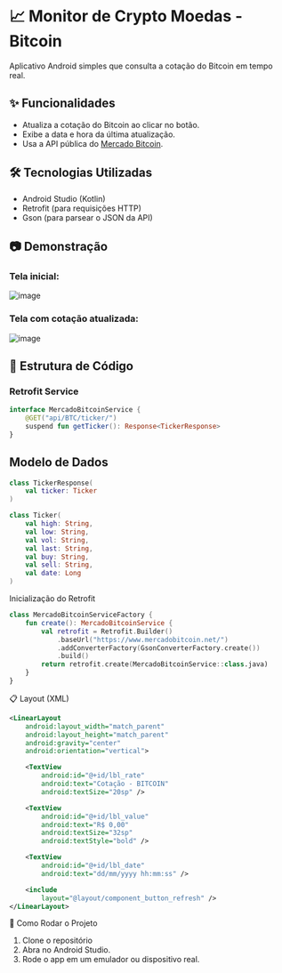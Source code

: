 # 📈 Monitor de Crypto Moedas - Bitcoin

Aplicativo Android simples que consulta a cotação do Bitcoin em tempo real.

## ✨ Funcionalidades

- Atualiza a cotação do Bitcoin ao clicar no botão.
- Exibe a data e hora da última atualização.
- Usa a API pública do [Mercado Bitcoin](https://www.mercadobitcoin.net/api/BTC/ticker/).

## 🛠️ Tecnologias Utilizadas

- Android Studio (Kotlin)
- Retrofit (para requisições HTTP)
- Gson (para parsear o JSON da API)

## 📷 Demonstração

### Tela inicial:
![image](https://github.com/user-attachments/assets/f601ca48-a8e2-4615-97f0-d5034f4a1dbc)

### Tela com cotação atualizada:
![image](https://github.com/user-attachments/assets/69f77bd0-57cb-4814-84dd-c730701f9f79)

## 🧩 Estrutura de Código

### Retrofit Service

```kotlin
interface MercadoBitcoinService {
    @GET("api/BTC/ticker/")
    suspend fun getTicker(): Response<TickerResponse>
}
```
## Modelo de Dados

```kotlin
class TickerResponse(
    val ticker: Ticker
)

class Ticker(
    val high: String,
    val low: String,
    val vol: String,
    val last: String,
    val buy: String,
    val sell: String,
    val date: Long
)
```

Inicialização do Retrofit

```kotlin
class MercadoBitcoinServiceFactory {
    fun create(): MercadoBitcoinService {
        val retrofit = Retrofit.Builder()
            .baseUrl("https://www.mercadobitcoin.net/")
            .addConverterFactory(GsonConverterFactory.create())
            .build()
        return retrofit.create(MercadoBitcoinService::class.java)
    }
}
```

📋 Layout (XML)
```xml
<LinearLayout
    android:layout_width="match_parent"
    android:layout_height="match_parent"
    android:gravity="center"
    android:orientation="vertical">

    <TextView
        android:id="@+id/lbl_rate"
        android:text="Cotação - BITCOIN"
        android:textSize="20sp" />

    <TextView
        android:id="@+id/lbl_value"
        android:text="R$ 0,00"
        android:textSize="32sp"
        android:textStyle="bold" />

    <TextView
        android:id="@+id/lbl_date"
        android:text="dd/mm/yyyy hh:mm:ss" />

    <include
        layout="@layout/component_button_refresh" />
</LinearLayout>
```

🚀 Como Rodar o Projeto
1. Clone o repositório
2. Abra no Android Studio.
3. Rode o app em um emulador ou dispositivo real.

